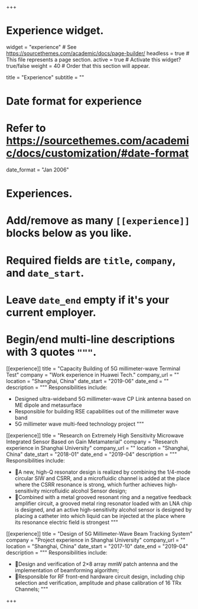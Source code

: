 +++
# Experience widget.
widget = "experience"  # See https://sourcethemes.com/academic/docs/page-builder/
headless = true  # This file represents a page section.
active = true  # Activate this widget? true/false
weight = 40  # Order that this section will appear.

title = "Experience"
subtitle = ""

# Date format for experience
#   Refer to https://sourcethemes.com/academic/docs/customization/#date-format
date_format = "Jan 2006"

# Experiences.
#   Add/remove as many `[[experience]]` blocks below as you like.
#   Required fields are `title`, `company`, and `date_start`.
#   Leave `date_end` empty if it's your current employer.
#   Begin/end multi-line descriptions with 3 quotes `"""`.
[[experience]]
  title = "Capacity Building of 5G millimeter-wave Terminal Test"
  company = "Work experience in Huawei Tech."
  company_url = ""
  location = "Shanghai, China"
  date_start = "2019-06"
  date_end = ""
  description = """
  Responsibilities include:
  
  * Designed ultra-wideband 5G millimeter-wave CP Link antenna based on ME dipole and metasurface
  * Responsible for building RSE capabilities out of the millimeter wave band
  * 5G millimeter wave multi-feed technology project
  """

[[experience]]
  title = "Research on Extremely High Sensitivity Microwave Integrated Sensor Based on Gain Metamaterial"
  company = "Research experience in Shanghai University"
  company_url = ""
  location = "Shanghai, China"
  date_start = "2018-01"
  date_end = "2019-04"
  description = """
  Responsibilities include:
  
  * A new, high-Q resonator design is realized by combining the 1/4-mode circular SIW and CSRR, and a microfluidic channel is added at the place where the CSRR resonance is strong, which further achieves high-sensitivity microfluidic alcohol Sensor design;
  * Combined with a metal grooved resonant ring and a negative feedback amplifier circuit, a grooved metal ring resonator loaded with an LNA chip is designed, and an active high-sensitivity alcohol sensor is designed by placing a catheter into which liquid can be injected at the place where its resonance electric field is strongest
 """

[[experience]]
  title = "Design of 5G Millimeter-Wave Beam Tracking System"
  company = "Project experience in Shanghai University"
  company_url = ""
  location = "Shanghai, China"
  date_start = "2017-10"
  date_end = "2019-04"
  description = """
  Responsibilities include:
  
  * Design and verification of 2×8 array mmW patch antenna and the implementation of beamforming algorithm;
  * Responsible for RF front-end hardware circuit design, including chip selection and verification, amplitude and phase calibration of 16 TRx Channels;
  """

+++
